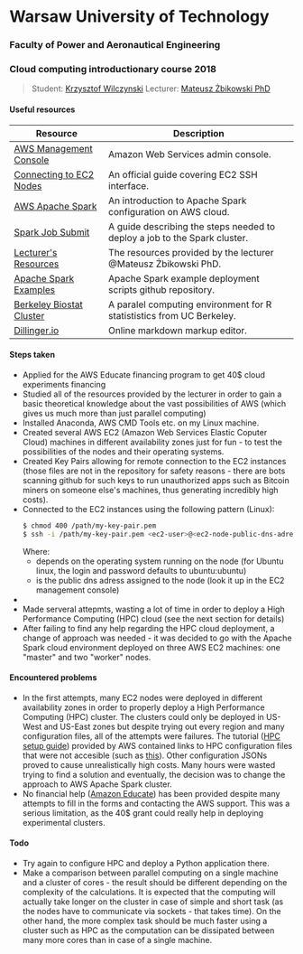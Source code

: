 # Warsaw University of Technology
### Faculty of Power and Aeronautical Engineering
### Cloud computing introductionary course 2018
> Student: [Krzysztof Wilczynski](https://www.linkedin.com/in/3sztof/)
> Lecturer: [Mateusz Żbikowski PhD](https://www.itc.pw.edu.pl/Pracownicy/Naukowo-dydaktyczni/Zbikowski-Mateusz)


#### Useful resources
| Resource | Description |
| ------ | ------ |
| [AWS Management Console](https://console.aws.amazon.com/console/home) | Amazon Web Services admin console. |
| [Connecting to EC2 Nodes](https://docs.aws.amazon.com/AWSEC2/latest/UserGuide/AccessingInstancesLinux.html) | An official guide covering EC2 SSH interface. |
| [AWS Apache Spark](https://docs.aws.amazon.com/emr/latest/ReleaseGuide/emr-spark-launch.html?fbclid=IwAR3GsKrIUiocmdAGu4rKHiEmikA4nLQa9lnaVPbUdjvxx1bEZFmMBk6ra4s) | An introduction to Apache Spark configuration on AWS cloud. |
| [Spark Job Submit](https://aws.amazon.com/premiumsupport/knowledge-center/emr-submit-spark-job-remote-cluster/?fbclid=IwAR0rdkiXlKfh9iacYOV4wlcUsu8YZqbduxvhTYntg7afcIZAUB8kTYD-HWg) | A guide describing the steps needed to deploy a job to the Spark cluster. |
| [Lecturer's Resources ](https://docs.google.com/document/d/1AkiDFotQ2QgK_lsxTNmoq3mXpJUAl89Ekl6nlrApx_I/) | The resources provided by the lecturer @Mateusz Żbikowski PhD. |
| [Apache Spark Examples](https://github.com/apache/spark/tree/master/examples/src/main/) | Apache Spark example deployment scripts github repository. |
| [Berkeley Biostat Cluster](https://statistics.berkeley.edu/computing/parallelR) | A paralel computing environment for R statististics from UC Berkeley. |
| [Dillinger.io](dillinger.io) | Online markdown markup editor. |


#### Steps taken
 - Applied for the AWS Educate financing program to get 40$ cloud experiments financing
 - Studied all of the resources provided by the lecturer in order to gain a basic theoretical knowledge about the vast possibilities of AWS (which gives us much more than just parallel computing)
 - Installed Anaconda, AWS CMD Tools etc. on my Linux machine.
 - Created several AWS EC2 (Amazon Web Services Elastic Coputer Cloud) machines in different availability zones just for fun - to test the possibilities of the nodes and their operating systems.
 - Created Key Pairs allowing for remote connection to the EC2 instances (those files are not in the repository for safety reasons - there are bots scanning github for such keys to run unauthorized apps such as Bitcoin miners on someone else's machines, thus generating incredibly high costs).
 - Connected to the EC2 instances using the following pattern (Linux):
    ```sh
    $ chmod 400 /path/my-key-pair.pem
    $ ssh -i /path/my-key-pair.pem <ec2-user>@<ec2-node-public-dns-adress>
    ```
    Where:
     - <ec2-user> depends on the operating system running on the node (for Ubuntu linux, the login and password defaults to ubuntu:ubuntu)
     - <ec2-node-public-dns-adress> is the public dns adress assigned to the node (look it up in the EC2 management console)
 - 
 - Made serveral attepmts, wasting a lot of time in order to deploy a High Performance Computing (HPC) cloud (see the next section for details)
 - After failing to find any help regarding the HPC cloud deployment, a change of approach was needed - it was decided to go with the Apache Spark cloud environment deployed on three AWS EC2 machines: one "master" and two "worker" nodes.
   
   
    



#### Encountered problems
 - In the first attempts, many EC2 nodes were deployed in different availability zones in order to properly deploy a High Performance Computing (HPC) cluster. The clusters could only be deployed in US-West and US-East zones but despite trying out every region and many configuration files, all of the attempts were failures. The tutorial ([HPC setup guide](https://aws.amazon.com/hpc/sc15/getting-started/)) provided by AWS contained links to HPC configuration files that were not accesible (such as [this](https://s3.amazonaws.com/cfncluster-public-scripts/cfncluster-simple-cfd.cfn.json)). Other configuration JSONs proved to cause unrealistically high costs. Many hours were wasted trying to find a solution and eventually, the decision was to change the approach to AWS Apache Spark cluster.
 - No financial help ([Amazon Educate](https://aws.amazon.com/education/awseducate/)) has been provided despite many attempts to fill in the forms and contacting the AWS support. This was a serious limitation, as the 40$ grant could really help in deploying experimental clusters.



#### Todo
 - Try again to configure HPC and deploy a Python application there.
 - Make a comparison between parallel computing on a single machine and a cluster of cores - the result should be different depending on the complexity of the calculations. It is expected that the computing will actually take longer on the cluster in case of simple and short task (as the nodes have to communicate via sockets - that takes time). On the other hand, the more complex task should be much faster using a cluster such as HPC as the computation can be dissipated between many more cores than in case of a single machine.
